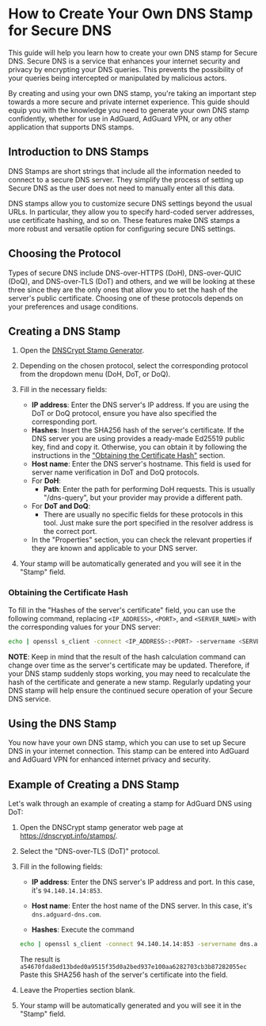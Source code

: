 # How to Create Your Own DNS Stamp for Secure DNS

This guide will help you learn how to create your own DNS stamp for Secure DNS. Secure DNS is a service that enhances your internet security and privacy by encrypting your DNS queries. This prevents the possibility of your queries being intercepted or manipulated by malicious actors.

By creating and using your own DNS stamp, you're taking an important step towards a more secure and private internet experience. This guide should equip you with the knowledge you need to generate your own DNS stamp confidently, whether for use in AdGuard, AdGuard VPN, or any other application that supports DNS stamps.

## Introduction to DNS Stamps

DNS Stamps are short strings that include all the information needed to connect to a secure DNS server. They simplify the process of setting up Secure DNS as the user does not need to manually enter all this data. 

DNS stamps allow you to customize secure DNS settings beyond the usual URLs. In particular, they allow you to specify hard-coded server addresses, use certificate hashing, and so on. These features make DNS stamps a more robust and versatile option for configuring secure DNS settings.

## Choosing the Protocol

Types of secure DNS include DNS-over-HTTPS (DoH), DNS-over-QUIC (DoQ), and DNS-over-TLS (DoT) and others, and we will be looking at these three since they are the only ones that allow you to set the hash of the server's public certificate. Choosing one of these protocols depends on your preferences and usage conditions.

## Creating a DNS Stamp

1. Open the [DNSCrypt Stamp Generator](https://dnscrypt.info/stamps/).

2. Depending on the chosen protocol, select the corresponding protocol from the dropdown menu (DoH, DoT, or DoQ).

3. Fill in the necessary fields:
    - **IP address**: Enter the DNS server's IP address. If you are using the DoT or DoQ protocol, ensure you have also specified the corresponding port.
    - **Hashes**: Insert the SHA256 hash of the server's certificate. If the DNS server you are using provides a ready-made Ed25519 public key, find and copy it. Otherwise, you can obtain it by following the instructions in the ["Obtaining the Certificate Hash"](###obtaining-the-certificate-hash) section.
    - **Host name**: Enter the DNS server's hostname. This field is used for server name verification in DoT and DoQ protocols.
    - For **DoH**:
      - **Path**: Enter the path for performing DoH requests. This is usually "/dns-query", but your provider may provide a different path.
    - For **DoT and DoQ**:
      - There are usually no specific fields for these protocols in this tool. Just make sure the port specified in the resolver address is the correct port.
    - In the "Properties" section, you can check the relevant properties if they are known and applicable to your DNS server.

4. Your stamp will be automatically generated and you will see it in the "Stamp" field.

### Obtaining the Certificate Hash

To fill in the "Hashes of the server's certificate" field, you can use the following command, replacing `<IP_ADDRESS>`, `<PORT>`, and `<SERVER_NAME>` with the corresponding values for your DNS server:

```bash
echo | openssl s_client -connect <IP_ADDRESS>:<PORT> -servername <SERVER_NAME> 2>/dev/null | openssl x509 -pubkey -noout | openssl pkey -pubin -outform der | openssl dgst -sha256
```

**NOTE**: Keep in mind that the result of the hash calculation command can change over time as the server's certificate may be updated. Therefore, if your DNS stamp suddenly stops working, you may need to recalculate the hash of the certificate and generate a new stamp. Regularly updating your DNS stamp will help ensure the continued secure operation of your Secure DNS service.

## Using the DNS Stamp

You now have your own DNS stamp, which you can use to set up Secure DNS in your internet connection. This stamp can be entered into AdGuard and AdGuard VPN for enhanced internet privacy and security.

## Example of Creating a DNS Stamp

Let's walk through an example of creating a stamp for AdGuard DNS using DoT:

1. Open the DNSCrypt stamp generator web page at https://dnscrypt.info/stamps/.

2. Select the "DNS-over-TLS (DoT)" protocol.

3. Fill in the following fields:

    - **IP address**: Enter the DNS server's IP address and port. In this case, it's `94.140.14.14:853`.
    
    - **Host name**: Enter the host name of the DNS server. In this case, it's `dns.adguard-dns.com`.
    
    - **Hashes**: 
    Execute the command 
    ```bash
    echo | openssl s_client -connect 94.140.14.14:853 -servername dns.adguard-dns.com 2>/dev/null | openssl x509 -pubkey -noout | openssl pkey -pubin -outform der | openssl dgst -sha256
    ```
    The result is `a54670fda8ed13bded0a9515f35d0a2bed937e100aa6282703cb3b87282055ec`
    Paste this SHA256 hash of the server's certificate into the field.

4. Leave the Properties section blank.

5. Your stamp will be automatically generated and you will see it in the "Stamp" field.

